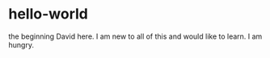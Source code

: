 # hello-world
the beginning 
David here. I am new to all of this and would like to learn.
I am hungry.
